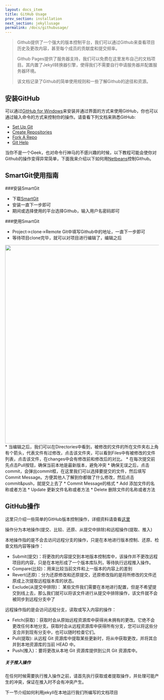 ```yaml
---
layout: docs_item
title: GitHub Usage
prev_section: installation
next_section: jekyllusage
permalink: /docs/githubusage/
---
```


> Github提供了一个强大的版本控制平台，我们可以通过Github来查看项目历史及更改内容，甚至每个成员的贡献度和提交频率。
>
> Github Pages提供了服务器支持，我们可以免费在这里发布自己的文档项目。其内置了Jekyll转换器引擎，使得我们不需要自行申请服务器并配置服务器环境。
>
> 该文档记录了Github的简单使用规则和一些了解Github的途径和资源。

## 安装GitHub

可以通过[GitHub for Windows](http://windows.github.com/)来安装并通过界面的方式来使用GitHub，你也可以通过输入命令的方式来控制你的操作。请查看下列文档来熟悉GitHub:

* [Set Up Git](https://help.github.com/articles/set-up-git)
* [Create Repositories](https://help.github.com/create-a-repo)
* [Fork A Repo](https://help.github.com/articles/fork-a-repo)
* [Git Help](https://help.github.com/)

当你不是一个Geek，也对命令行神马的不感兴趣的时候，以下教程可能会使你对Github的操作变得异常简单，下面我来介绍以下如何用[Netbeans](https://netbeans.org/)控制Github。

## SmartGit使用指南

###安装SmartGit
* 下载[SmartGit](http://www.syntevo.com/)
* 安装一直下一步即可
* 期间或选择使用的平台选择Github，输入用户名密码即可

###使用SmartGit
* Project->clone->Remote Git中填写Github中的地址，一直下一步即可
* 等待项目clone完毕，就可以对项目进行编辑了，编辑之后
<img src="{{ site.url }}/img/smartgit/smartgit.jpg"  width = "650" alt="">
* 当编辑之后，我们可以在Directories中看到，被修改的文件的所在文件夹右上角有个箭头，代表文件有过修改，点击该文件夹，可以看到Files中有被修改的文件列表，点击该文件，在changes中会有修改前和修改后的对比。
* 在每次提交前先点击Pull按钮，确保当前本地是最新版本，避免冲突
* 确保无误之后，点击commit，会弹出commit框，在这里我们可以选择要提交的文件，然后填写Commit Message。方便其他人了解到你都做了什么修改，然后点击commit&push，就提交上去了
* Commit Message的格式
 * Add 添加文件的名称或者方法
 * Update 更新文件名称或者方法
 * Delete 删除文件的名称或者方法


## GitHub操作

这里只介绍一些简单的GitHub版本控制操作，详细资料请查看[这里](https://netbeans.org/kb/docs/ide/git_zh_CN.html)

操作分为本地操作(提交、比较、还原、从提交中排除)和远程操作(提取、推入)

本地操作指的是不会去访问远程分支的操作，只是在本地进行版本控制、还原、检查文档内容等操作：

- Submit(提交)：将更改的内容提交到本地版本控制库中，该操作并不更改远程项目的内容，只是在本地形成了一个版本库队列，等待执行远程推入操作。
- Compare(比较)：用来比较当前文件和上一版本的内容上的差别
- Revert(还原)：分为还原修改和还原提交，还原修改指的是将所修改的文件还原成上次提取远程版本库的状态。
- Exclude(从提交中排除)： 某些文件我们需要在本地进行配置，但是不希望提交到线上去，那么我们就可以将该文件进行从提交中排除操作，该文件就不会被同步到远程分支中了

远程操作指的是会访问远程分支，读取或写入内容的操作：

- Fetch(获取)：获取时会从原始远程资源库中获得尚未拥有的更改。它绝不会更改任何本地分支。获取时会从远程资源库中获得所有分支，您可以将这些分支合并到现有分支中，也可以随时检查它们。
- Pull(提取): 从远程 Git 资源库中提取某些更新时，将从中获取更改，并将其合并到本地资源库的当前 HEAD 中。
- Push(推入)：要将更改从本地 Git 资源库提供到公共 Git 资源库中。
<div class="note warning">
  <h5>关于推入操作</h5>
  <p>
    在任何时候需要执行推入操作之前，请首先执行获取或者提取操作，并处理可能产生的冲突，保证在推入时不会有冲突产生。
  </p>
</div>

下一节介绍如何利用jekyll在本地运行我们所编写的文档项目